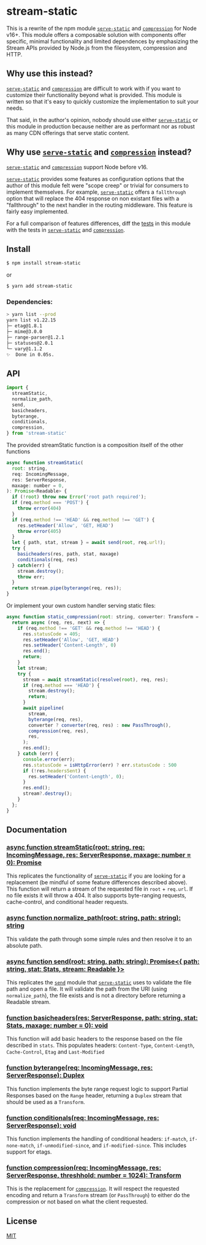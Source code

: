 # stream-static

This is a rewrite of the npm module [`serve-static`](https://www.npmjs.com/package/serve-static) and [`compression`](https://www.npmjs.com/package/compression) for Node v16+. This module offers a composable solution with components offer specific, minimal functionality and limited dependences by emphasizing the Stream APIs provided by Node.js from the filesystem, compression and HTTP.

## Why use this instead?

[`serve-static`](https://www.npmjs.com/package/serve-static) and [`compression`](https://www.npmjs.com/package/compression) are difficult to work with if you want to customize their functionality beyond what is provided. This module is written so that it's easy to quickly customize the implementation to suit your needs.

That said, in the author's opinion, nobody should use either [`serve-static`](https://www.npmjs.com/package/serve-static) or this module in production because neither are as performant nor as robust as many CDN offerings that serve static content.

## Why use [`serve-static`](https://www.npmjs.com/package/serve-static) and [`compression`](https://www.npmjs.com/package/compression) instead?

[`serve-static`](https://www.npmjs.com/package/serve-static) and [`compression`](https://www.npmjs.com/package/compression) support Node before v16. 

[`serve-static`](https://www.npmjs.com/package/serve-static) provides some features as configuration options that the author of this module felt were "scope creep" or trivial for consumers to implement themselves. For example, [`serve-static`](https://www.npmjs.com/package/serve-static) offers a `fallthrough` option that will replace the 404 response on non existant files with a "fallthrough" to the next handler in the routing middleware. This feature is fairly easy implemented.

For a full comparison of features differences, diff the [tests](../blob/master/tests/) in this module with the tests in [`serve-static`](https://www.npmjs.com/package/serve-static) and [`compression`](https://www.npmjs.com/package/compression).

## Install

```sh
$ npm install stream-static
```

or

```sh
$ yarn add stream-static
```

### Dependencies:

```sh
> yarn list --prod
yarn list v1.22.15
├─ etag@1.8.1
├─ mime@3.0.0
├─ range-parser@1.2.1
├─ statuses@2.0.1
└─ vary@1.1.2
✨  Done in 0.05s.
```

## API

```js
import { 
  streamStatic,
  normalize_path,
  send,
  basicheaders,
  byterange,
  conditionals,
  compression,
} from 'stream-static'
```

The provided streamStatic function is a composition itself of the other functions

```js
async function streamStatic(
  root: string, 
  req: IncomingMessage, 
  res: ServerResponse,
  maxage: number = 0,
): Promise<Readable> {
  if (!root) throw new Error('root path required');
  if (req.method === 'POST') {
    throw error(404)
  }
  if (req.method !== 'HEAD' && req.method !== 'GET') {
    res.setHeader('Allow', 'GET, HEAD')
    throw error(405)
  }
  let { path, stat, stream } = await send(root, req.url!);
  try {
    basicheaders(res, path, stat, maxage)
    conditionals(req, res)
  } catch(err) {
    stream.destroy();
    throw err;
  }
  return stream.pipe(byterange(req, res));
}
```

Or implement your own custom handler serving static files:

```js
async function static_compression(root: string, converter: Transform = null): Promise<void> {
  return async (req, res, next) => {
    if (req.method !== 'GET' && req.method !== 'HEAD') {
      res.statusCode = 405;
      res.setHeader('Allow', 'GET, HEAD')
      res.setHeader('Content-Length', 0)
      res.end();
      return;
    }
    let stream;
    try {
      stream = await streamStatic(resolve(root), req, res);
      if (req.method === 'HEAD') {
        stream.destroy();
        return;
      }
      await pipeline(
        stream,
        byterange(req, res),
        converter ? converter(req, res) : new PassThrough(),
        compression(req, res),
        res,
      );
      res.end();
    } catch (err) {
      console.error(err);
      res.statusCode = isHttpError(err) ? err.statusCode : 500
      if (!res.headersSent) {
        res.setHeader('Content-Length', 0);
      }
      res.end();
      stream?.destroy();
    }
  };
}
```

## Documentation

### [async function streamStatic(root: string, req: IncomingMessage, res: ServerResponse, maxage: number = 0): Promise<Readable>](../blob/master/src/index.ts)

This replicates the functionality of [`serve-static`](https://www.npmjs.com/package/serve-static) if you are looking for a replacement (be mindful of some feature differences described above). This function will return a stream of the requested file in `root` + `req.url`. If no file exists it will throw a 404. It also supports byte-ranging requests, cache-control, and conditional header requests. 

### [async function normalize_path(root: string, path: string): string](../blob/master/src/send.ts)

This validate the path through some simple rules and then resolve it to an absolute path. 

### [async function send(root: string, path: string): Promise<{ path: string, stat: Stats, stream: Readable }>](../blob/master/src/send.ts)

This replicates the [`send`](https://www.npmjs.com/package/send) module that [`serve-static`](https://www.npmjs.com/package/serve-static) uses to validate the file path and open a file. It will validate the path from the URI (using `normalize_path`), the file exists and is not a directory before returning a Readable stream.

### [function basicheaders(res: ServerResponse, path: string, stat: Stats, maxage: number = 0): void](../blob/master/src/basicheaders.ts)

This function will add basic headers to the response based on the file described in `stats`. This populates headers: `Content-Type`, `Content-Length`, `Cache-Control`, `Etag` and `Last-Modified`

### [function byterange(req: IncomingMessage, res: ServerResponse): Duplex](../blob/master/src/byterange.ts)

This function implements the byte range request logic to support Partial Responses based on the `Range` header, returning a `Duplex` stream that should be used as a `Transform`. 

### [function conditionals(req: IncomingMessage, res: ServerResponse): void](../blob/master/src/conditionals.ts)

This function implements the handling of conditional headers: `if-match`, `if-none-match`, `if-unmodified-since`, and `if-modified-since`. This includes support for etags.

### [function compression(req: IncomingMessage, res: ServerResponse, threshhold: number = 1024): Transform](../blob/master/src/compression.ts)

This is the replacement for [`compression`](https://www.npmjs.com/package/compression). It will respect the requested encoding and return a `Transform` stream (or `PassThrough`) to either do the compression or not based on what the client requested. 

## License

[MIT](LICENSE)